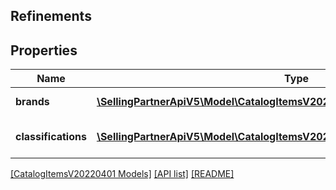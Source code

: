 ## Refinements

## Properties

Name | Type | Description | Notes
------------ | ------------- | ------------- | -------------
**brands** | [**\SellingPartnerApiV5\Model\CatalogItemsV20220401\BrandRefinement[]**](BrandRefinement.md) | Brand search refinements. |
**classifications** | [**\SellingPartnerApiV5\Model\CatalogItemsV20220401\ClassificationRefinement[]**](ClassificationRefinement.md) | Classification search refinements. |

[[CatalogItemsV20220401 Models]](../) [[API list]](../../Api) [[README]](../../../README.md)
